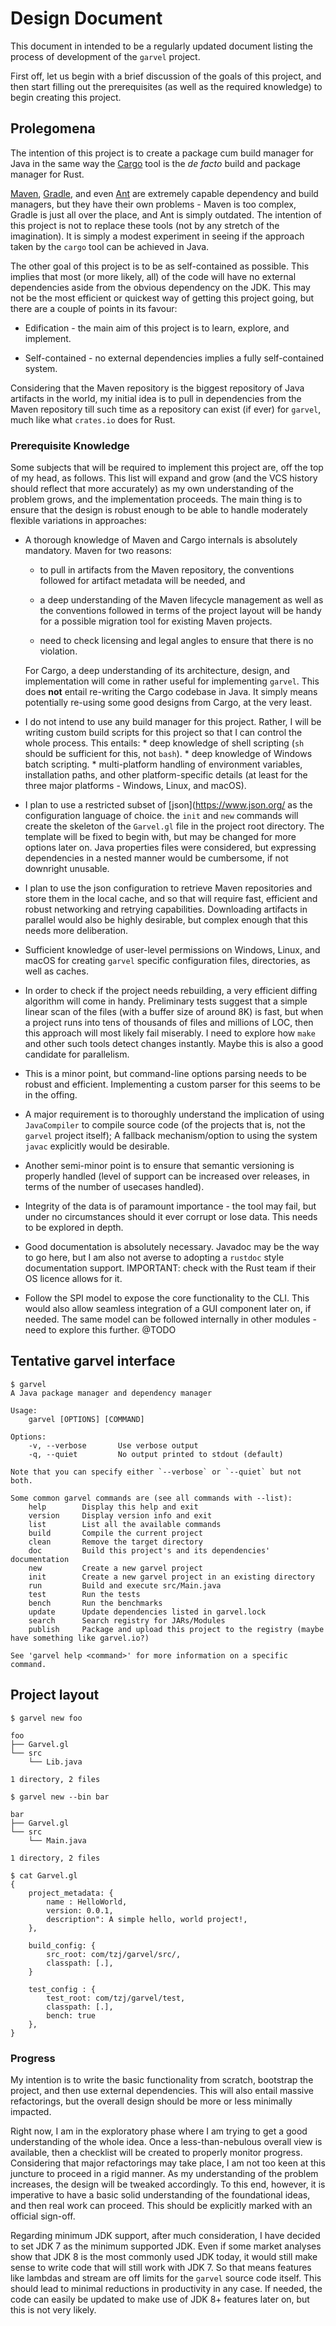 # Design Document

This document in intended to be a regularly updated document listing the process of development
of the `garvel` project.

First off, let us begin with a brief discussion of the goals of this project, and then start filling out the prerequisites
(as well as the required knowledge) to begin creating this project.



## Prolegomena

The intention of this project is to create a package cum build manager for Java in the same way
the [Cargo](https://github.com/rust-lang/cargo) tool is the *de facto* build and package manager for Rust.

[Maven](https://maven.apache.org/index.html), [Gradle](https://gradle.org/), and even [Ant](https://ant.apache.org/) are
extremely capable dependency and build managers, but they have their own problems - Maven is too complex, Gradle is just
all over the place, and Ant is simply outdated. The intention of this project is not to replace these tools (not by any
stretch of the imagination). It is simply a modest experiment in seeing if the approach taken by the `cargo` tool can be
achieved in Java.

The other goal of this project is to be as self-contained as possible. This implies that most (or more likely, all) of
the code will have no external dependencies aside from the obvious dependency on the JDK. This may not be the most
efficient or quickest way of getting this project going, but there are a couple of points in its favour:
  
  * Edification - the main aim of this project is to learn, explore, and implement.
  
  * Self-contained - no external dependencies implies a fully self-contained system.


Considering that the Maven repository is the biggest repository of Java artifacts in the world, my 
initial idea is to pull in dependencies from the Maven repository till such time as a repository can exist (if ever) for
 `garvel`, much like what `crates.io` does for Rust.


### Prerequisite Knowledge

Some subjects that will be required to implement this project are, off the top of my head, as follows. This list will
expand and grow (and the VCS history should reflect that more accurately) as my own understanding of the problem grows,
and the implementation proceeds. The main thing is to ensure that the design is robust enough to be able to handle
moderately flexible variations in approaches:

  * A thorough knowledge of Maven and Cargo internals is absolutely mandatory. 
    Maven for two reasons:
      * to pull in artifacts from the Maven repository, the conventions followed for artifact
        metadata will be needed, and

      * a deep understanding of the Maven lifecycle management as well as the conventions followed
        in terms of the project layout will be handy for a possible migration tool for existing
        Maven projects.
      
      * need to check licensing and legal angles to ensure that there is no violation. 
        
     For Cargo, a deep understanding of its architecture, design, and implementation will come in
     rather useful for implementing `garvel`. This does **not** entail re-writing the Cargo codebase
     in Java. It simply means potentially re-using some good designs from Cargo, at the very least.
     
  * I do not intend to use any build manager for this project. Rather, I will be writing custom
    build scripts for this project so that I can control the whole process. This entails:
        * deep knowledge of shell scripting (`sh` should be sufficient for this, not `bash`).
        * deep knowledge of Windows batch scripting.
        * multi-platform handling of environment variables, installation paths, and other 
          platform-specific details (at least for the three major platforms - Windows, Linux, 
          and macOS).
          
  * I plan to use a restricted subset of [json](https://www.json.org/ as the configuration language of choice. 
    the `init` and `new` commands will create the skeleton of the `Garvel.gl` file in the project root directory. 
    The template will be fixed to begin with, but may be changed for more options later on. Java properties files 
    were considered, but expressing dependencies in a nested manner would be cumbersome, if not downright unusable.    
  
  * I plan to use the json configuration to retrieve Maven repositories and store them in the local
  cache, and so that will require fast, efficient and robust networking and retrying capabilities. 
  Downloading artifacts in parallel would also be highly desirable, but complex enough that this
  needs more deliberation. 
  
  * Sufficient knowledge of user-level permissions on Windows, Linux, and macOS for creating 
  `garvel` specific configuration files, directories, as well as caches. 
  
  * In order to check if the project needs rebuilding, a very efficient diffing algorithm will come
    in handy. Preliminary tests suggest that a simple linear scan of the files (with a buffer size
    of around 8K) is fast, but when a project runs into tens of thousands of files and millions of
    LOC, then this approach will most likely fail miserably. I need to explore how `make` and other
    such tools detect changes instantly. Maybe this is also a good candidate for parallelism.
    
  * This is a minor point, but command-line options parsing needs to be robust and efficient. Implementing a custom parser
    for this seems to be in the offing.
    
  * A major requirement is to thoroughly understand the implication of using `JavaCompiler` to compile source code (of the
    projects that is, not the `garvel` project itself); A fallback mechanism/option to using the system `javac` explicitly
    would be desirable.   

  * Another semi-minor point is to ensure that semantic versioning is properly handled (level of support can be increased
    over releases, in terms of the number of usecases handled).
  
  * Integrity of the data is of paramount importance - the tool may fail, but under no circumstances should it ever corrupt
    or lose data. This needs to be explored in depth.
  
  * Good documentation is absolutely necessary. Javadoc may be the way to go here, but I am also
    not averse to adopting a `rustdoc` style documentation support. IMPORTANT: check with the Rust team
    if their OS licence allows for it.

  * Follow the SPI model to expose the core functionality to the CLI. This would also allow seamless integration of a GUI
    component later on, if needed. The same model can be followed internally in other modules - need to explore this
    further. @TODO


## Tentative garvel interface

```
$ garvel
A Java package manager and dependency manager

Usage:
    garvel [OPTIONS] [COMMAND]

Options:
    -v, --verbose       Use verbose output 
    -q, --quiet         No output printed to stdout (default)

Note that you can specify either `--verbose` or `--quiet` but not both. 

Some common garvel commands are (see all commands with --list):
    help        Display this help and exit
    version     Display version info and exit
    list        List all the available commands
    build       Compile the current project
    clean       Remove the target directory
    doc         Build this project's and its dependencies' documentation
    new         Create a new garvel project
    init        Create a new garvel project in an existing directory
    run         Build and execute src/Main.java
    test        Run the tests
    bench       Run the benchmarks
    update      Update dependencies listed in garvel.lock
    search      Search registry for JARs/Modules
    publish     Package and upload this project to the registry (maybe have something like garvel.io?)

See 'garvel help <command>' for more information on a specific command.
```


## Project layout

```
$ garvel new foo

foo
├── Garvel.gl
└── src
    └── Lib.java

1 directory, 2 files
```

```
$ garvel new --bin bar

bar
├── Garvel.gl
└── src
    └── Main.java

1 directory, 2 files
```

```
$ cat Garvel.gl
{
    project_metadata: {
        name : HelloWorld,
        version: 0.0.1,
        description": A simple hello, world project!,
    },

    build_config: {
        src_root: com/tzj/garvel/src/,
        classpath: [.],
    }

    test_config : {
        test_root: com/tzj/garvel/test,
        classpath: [.],
        bench: true
    },
}
```


### Progress 

My intention is to write the basic functionality from scratch, bootstrap the project, and then
use external dependencies. This will also entail massive refactorings, but the overall design should
be more or less minimally impacted. 

Right now, I am in the exploratory phase where I am trying to get a good understanding of the whole idea. 
Once a less-than-nebulous overall view is available, then a checklist will be created to properly monitor
progress. Considering that major refactorings may take place, I am not too keen at this juncture to proceed
in a rigid manner. As my understanding of the problem increases, the design will be tweaked accordingly.
To this end, however, it is imperative to have a basic solid understanding of the foundational ideas, and 
then real work can proceed. This should be explicitly marked with an official sign-off.

Regarding minimum JDK support, after much consideration, I have decided to set JDK 7 as the minimum supported JDK.
Even if some market analyses show that JDK 8 is the most commonly used JDK today, it would still make sense to write
code that will still work with JDK 7. So that means features like lambdas and stream are off limits for the `garvel`
source code itself. This should lead to minimal reductions in productivity in any case. If needed, the code can easily
be updated to make use of JDK 8+ features later on, but this is not very likely.





